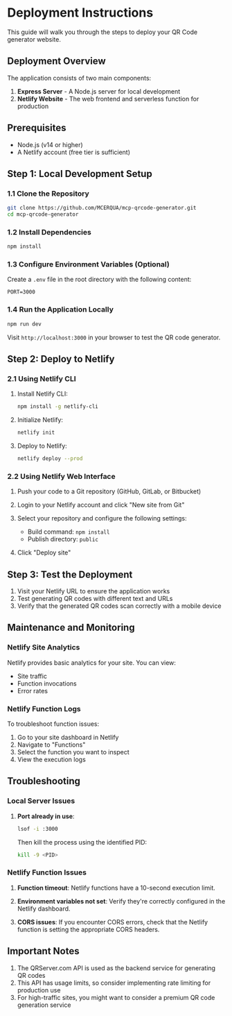 # Deployment Instructions

This guide will walk you through the steps to deploy your QR Code generator website.

## Deployment Overview

The application consists of two main components:
1. **Express Server** - A Node.js server for local development
2. **Netlify Website** - The web frontend and serverless function for production

## Prerequisites

- Node.js (v14 or higher)
- A Netlify account (free tier is sufficient)

## Step 1: Local Development Setup

### 1.1 Clone the Repository

```bash
git clone https://github.com/MCERQUA/mcp-qrcode-generator.git
cd mcp-qrcode-generator
```

### 1.2 Install Dependencies

```bash
npm install
```

### 1.3 Configure Environment Variables (Optional)

Create a `.env` file in the root directory with the following content:

```
PORT=3000
```

### 1.4 Run the Application Locally

```bash
npm run dev
```

Visit `http://localhost:3000` in your browser to test the QR code generator.

## Step 2: Deploy to Netlify

### 2.1 Using Netlify CLI

1. Install Netlify CLI:
   ```bash
   npm install -g netlify-cli
   ```

2. Initialize Netlify:
   ```bash
   netlify init
   ```

3. Deploy to Netlify:
   ```bash
   netlify deploy --prod
   ```

### 2.2 Using Netlify Web Interface

1. Push your code to a Git repository (GitHub, GitLab, or Bitbucket)

2. Login to your Netlify account and click "New site from Git"

3. Select your repository and configure the following settings:
   - Build command: `npm install`
   - Publish directory: `public`

4. Click "Deploy site"

## Step 3: Test the Deployment

1. Visit your Netlify URL to ensure the application works
2. Test generating QR codes with different text and URLs
3. Verify that the generated QR codes scan correctly with a mobile device

## Maintenance and Monitoring

### Netlify Site Analytics

Netlify provides basic analytics for your site. You can view:
- Site traffic
- Function invocations
- Error rates

### Netlify Function Logs

To troubleshoot function issues:
1. Go to your site dashboard in Netlify
2. Navigate to "Functions"
3. Select the function you want to inspect
4. View the execution logs

## Troubleshooting

### Local Server Issues

1. **Port already in use**: 
   ```bash
   lsof -i :3000
   ```
   Then kill the process using the identified PID:
   ```bash
   kill -9 <PID>
   ```

### Netlify Function Issues

1. **Function timeout**: Netlify functions have a 10-second execution limit.

2. **Environment variables not set**: Verify they're correctly configured in the Netlify dashboard.

3. **CORS issues**: If you encounter CORS errors, check that the Netlify function is setting the appropriate CORS headers.

## Important Notes

1. The QRServer.com API is used as the backend service for generating QR codes
2. This API has usage limits, so consider implementing rate limiting for production use
3. For high-traffic sites, you might want to consider a premium QR code generation service
